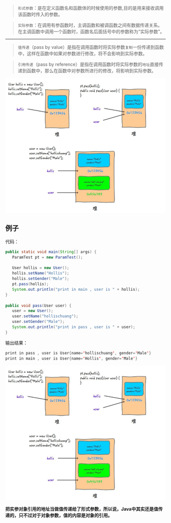 > `形式参数`：是在定义函数名和函数体的时候使用的参数,目的是用来接收调用该函数时传入的参数。

> `实际参数`：在调用有参函数时，主调函数和被调函数之间有数据传递关系。在主调函数中调用一个函数时，函数名后面括号中的参数称为“实际参数”。

---

> `值传递`（pass by value）是指在调用函数时将实际参数`复制`一份传递到函数中，这样在函数中如果对参数进行修改，将不会影响到实际参数。

> `引用传递`（pass by reference）是指在调用函数时将实际参数的`地址`直接传递到函数中，那么在函数中对参数所进行的修改，将影响到实际参数。



![](./pic/值传递.jpg)


## 例子  

代码：
```java
public static void main(String[] args) {
   ParamTest pt = new ParamTest();

   User hollis = new User();
   hollis.setName("Hollis");
   hollis.setGender("Male");
   pt.pass(hollis);
   System.out.println("print in main , user is " + hollis);
}

public void pass(User user) {
   user = new User();
   user.setName("hollischuang");
   user.setGender("Male");
   System.out.println("print in pass , user is " + user);
}
```

输出结果：

```java
print in pass , user is User{name='hollischuang', gender='Male'}
print in main , user is User{name='Hollis', gender='Male'}
```
![](./pic/p2.jpg)


**把实参对象引用的地址当做值传递给了形式参数，所以说，Java中其实还是值传递的，只不过对于对象参数，值的内容是对象的引用。**


